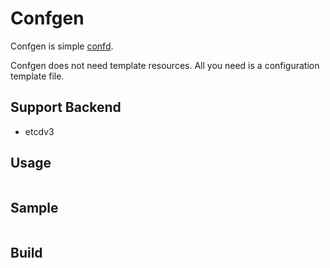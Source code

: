 # Confgen
Confgen is simple [confd](https://github.com/kelseyhightower/confd).

Confgen does not need template resources.
All you need is a configuration template file.

## Support Backend
- etcdv3

## Usage
```

```

## Sample
```

```

## Build
```

```